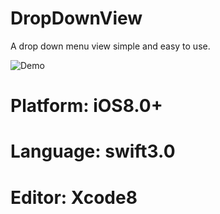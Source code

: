 # DropDownView
A drop down menu view simple and easy to use.

![Demo](http://upload-images.jianshu.io/upload_images/1334681-44f40b86cd24e72d.gif?imageMogr2/auto-orient/strip)

# Platform: iOS8.0+ 
# Language: swift3.0
# Editor: Xcode8
